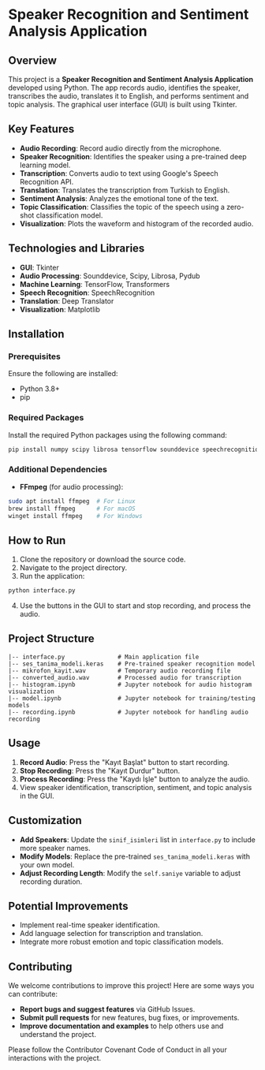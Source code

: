 # Speaker Recognition and Sentiment Analysis Application

## Overview

This project is a **Speaker Recognition and Sentiment Analysis Application** developed using Python. The app records audio, identifies the speaker, transcribes the audio, translates it to English, and performs sentiment and topic analysis. The graphical user interface (GUI) is built using Tkinter.

## Key Features

- **Audio Recording**: Record audio directly from the microphone.
- **Speaker Recognition**: Identifies the speaker using a pre-trained deep learning model.
- **Transcription**: Converts audio to text using Google's Speech Recognition API.
- **Translation**: Translates the transcription from Turkish to English.
- **Sentiment Analysis**: Analyzes the emotional tone of the text.
- **Topic Classification**: Classifies the topic of the speech using a zero-shot classification model.
- **Visualization**: Plots the waveform and histogram of the recorded audio.

## Technologies and Libraries

- **GUI**: Tkinter
- **Audio Processing**: Sounddevice, Scipy, Librosa, Pydub
- **Machine Learning**: TensorFlow, Transformers
- **Speech Recognition**: SpeechRecognition
- **Translation**: Deep Translator
- **Visualization**: Matplotlib

## Installation

### Prerequisites

Ensure the following are installed:

- Python 3.8+
- pip

### Required Packages

Install the required Python packages using the following command:

```bash
pip install numpy scipy librosa tensorflow sounddevice speechrecognition pydub matplotlib deep-translator transformers
```

### Additional Dependencies

- **FFmpeg** (for audio processing):

```bash
sudo apt install ffmpeg  # For Linux
brew install ffmpeg      # For macOS
winget install ffmpeg    # For Windows
```

## How to Run

1. Clone the repository or download the source code.
2. Navigate to the project directory.
3. Run the application:

```bash
python interface.py
```

4. Use the buttons in the GUI to start and stop recording, and process the audio.

## Project Structure

```
|-- interface.py               # Main application file
|-- ses_tanima_modeli.keras    # Pre-trained speaker recognition model
|-- mikrofon_kayit.wav         # Temporary audio recording file
|-- converted_audio.wav        # Processed audio for transcription
|-- histogram.ipynb            # Jupyter notebook for audio histogram visualization
|-- model.ipynb                # Jupyter notebook for training/testing models
|-- recording.ipynb            # Jupyter notebook for handling audio recording
```

## Usage

1. **Record Audio**: Press the "Kayıt Başlat" button to start recording.
2. **Stop Recording**: Press the "Kayıt Durdur" button.
3. **Process Recording**: Press the "Kaydı İşle" button to analyze the audio.
4. View speaker identification, transcription, sentiment, and topic analysis in the GUI.

## Customization

- **Add Speakers**: Update the `sinif_isimleri` list in `interface.py` to include more speaker names.
- **Modify Models**: Replace the pre-trained `ses_tanima_modeli.keras` with your own model.
- **Adjust Recording Length**: Modify the `self.saniye` variable to adjust recording duration.

## Potential Improvements

- Implement real-time speaker identification.
- Add language selection for transcription and translation.
- Integrate more robust emotion and topic classification models.

## Contributing

We welcome contributions to improve this project! Here are some ways you can contribute:

- **Report bugs and suggest features** via GitHub Issues.
- **Submit pull requests** for new features, bug fixes, or improvements.
- **Improve documentation and examples** to help others use and understand the project.

Please follow the Contributor Covenant Code of Conduct in all your interactions with the project.

